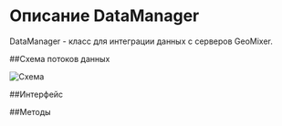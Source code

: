 # Описание DataManager

DataManager - класс для интеграции данных с серверов GeoMixer.

##Схема потоков данных

![Схема](../../docs/DataManagersPoll.png)

##Интерфейс

##Методы
